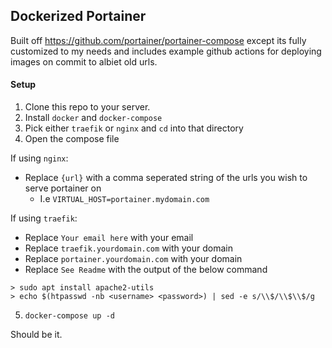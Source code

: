 Dockerized Portainer
---

Built off https://github.com/portainer/portainer-compose except its
fully customized to my needs and includes example github actions for 
deploying images on commit to albiet old urls.


#### Setup

1. Clone this repo to your server.
2. Install `docker` and `docker-compose`
3. Pick either `traefik` or `nginx` and `cd` into that directory
4. Open the compose file

If using `nginx`:

- Replace `{url}` with a comma seperated string of the urls you wish to serve portainer on
  - I.e `VIRTUAL_HOST=portainer.mydomain.com`

If using `traefik`:

- Replace `Your email here` with your email
- Replace `traefik.yourdomain.com` with your domain
- Replace `portainer.yourdomain.com` with your domain
- Replace `See Readme` with the output of the below command

```shell
> sudo apt install apache2-utils
> echo $(htpasswd -nb <username> <password>) | sed -e s/\\$/\\$\\$/g
```

5. `docker-compose up -d`

Should be it.
